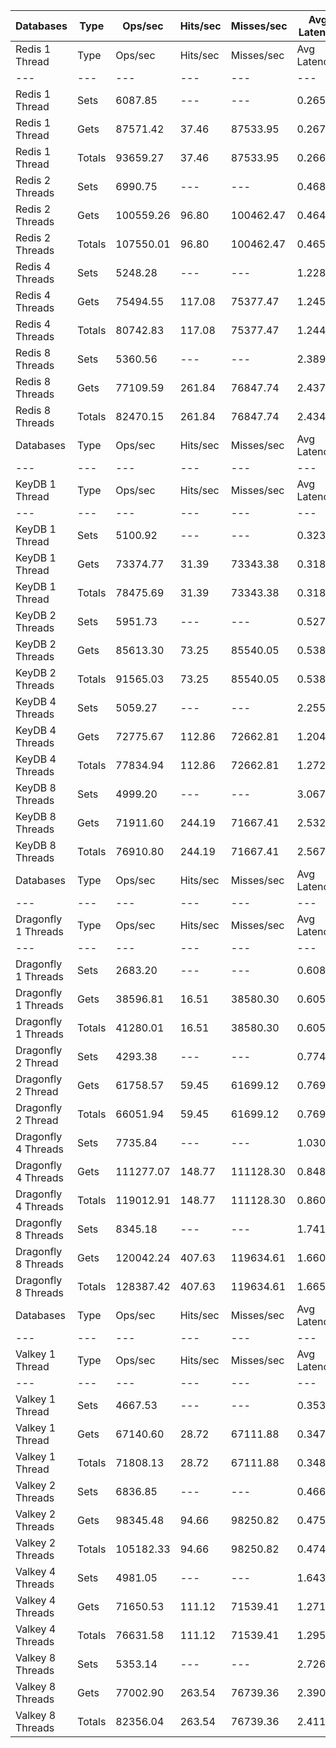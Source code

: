 | Databases | Type | Ops/sec | Hits/sec | Misses/sec | Avg Latency | p50 Latency | p99 Latency | p99.9 Latency | KB/sec |
| --- | --- | --- | --- | --- | --- | --- | --- | --- | --- |
| Redis 1 Thread | Type | Ops/sec | Hits/sec | Misses/sec | Avg Latency | p50 Latency | p99 Latency | p99.9 Latency | KB/sec |
| --- | --- | --- | --- | --- | --- | --- | --- | --- | --- |
Redis 1 Thread | Sets | 6087.85 | --- | --- | 0.26593 | 0.25500 | 0.42300 | 0.43900 | 291.22 |
Redis 1 Thread | Gets | 87571.42 | 37.46 | 87533.95 | 0.26702 | 0.25500 | 0.43100 | 0.55900 | 3334.87 |
Redis 1 Thread | Totals | 93659.27 | 37.46 | 87533.95 | 0.26695 | 0.25500 | 0.43100 | 0.55900 | 3626.10 |
Redis 2 Threads | Sets | 6990.75 | --- | --- | 0.46817 | 0.45500 | 0.80700 | 0.95900 | 334.46 |
Redis 2 Threads | Gets | 100559.26 | 96.80 | 100462.47 | 0.46498 | 0.44700 | 0.79100 | 0.91100 | 3829.60 |
Redis 2 Threads | Totals | 107550.01 | 96.80 | 100462.47 | 0.46519 | 0.44700 | 0.79100 | 0.91900 | 4164.05 |
Redis 4 Threads | Sets | 5248.28 | --- | --- | 1.22820 | 1.22300 | 2.27100 | 2.51100 | 251.10 |
Redis 4 Threads | Gets | 75494.55 | 117.08 | 75377.47 | 1.24552 | 1.21500 | 2.39900 | 2.59100 | 2875.34 |
Redis 4 Threads | Totals | 80742.83 | 117.08 | 75377.47 | 1.24440 | 1.22300 | 2.39900 | 2.59100 | 3126.44 |
Redis 8 Threads | Sets | 5360.56 | --- | --- | 2.38955 | 2.43100 | 4.54300 | 5.15100 | 256.47 |
Redis 8 Threads | Gets | 77109.59 | 261.84 | 76847.74 | 2.43716 | 2.43100 | 4.76700 | 5.11900 | 2937.53 |
Redis 8 Threads | Totals | 82470.15 | 261.84 | 76847.74 | 2.43407 | 2.43100 | 4.76700 | 5.11900 | 3194.00 |
| Databases | Type | Ops/sec | Hits/sec | Misses/sec | Avg Latency | p50 Latency | p99 Latency | p99.9 Latency | KB/sec |
| --- | --- | --- | --- | --- | --- | --- | --- | --- | --- |
| KeyDB 1 Thread | Type | Ops/sec | Hits/sec | Misses/sec | Avg Latency | p50 Latency | p99 Latency | p99.9 Latency | KB/sec |
| --- | --- | --- | --- | --- | --- | --- | --- | --- | --- |
KeyDB 1 Thread | Sets | 5100.92 | --- | --- | 0.32366 | 0.32700 | 0.53500 | 0.55100 | 244.01 |
KeyDB 1 Thread | Gets | 73374.77 | 31.39 | 73343.38 | 0.31819 | 0.32700 | 0.53500 | 0.60700 | 2794.24 |
KeyDB 1 Thread | Totals | 78475.69 | 31.39 | 73343.38 | 0.31854 | 0.32700 | 0.53500 | 0.60700 | 3038.25 |
KeyDB 2 Threads | Sets | 5951.73 | --- | --- | 0.52731 | 0.50300 | 1.03100 | 1.21500 | 284.75 |
KeyDB 2 Threads | Gets | 85613.30 | 73.25 | 85540.05 | 0.53877 | 0.50300 | 1.05500 | 1.20700 | 3260.37 |
KeyDB 2 Threads | Totals | 91565.03 | 73.25 | 85540.05 | 0.53803 | 0.50300 | 1.05500 | 1.21500 | 3545.11 |
KeyDB 4 Threads | Sets | 5059.27 | --- | --- | 2.25510 | 1.23100 | 15.16700 | 15.16700 | 242.06 |
KeyDB 4 Threads | Gets | 72775.67 | 112.86 | 72662.81 | 1.20462 | 1.19100 | 2.43100 | 2.92700 | 2771.78 |
KeyDB 4 Threads | Totals | 77834.94 | 112.86 | 72662.81 | 1.27290 | 1.19100 | 2.52700 | 15.10300 | 3013.84 |
KeyDB 8 Threads | Sets | 4999.20 | --- | --- | 3.06709 | 2.60700 | 9.91900 | 10.17500 | 239.18 |
KeyDB 8 Threads | Gets | 71911.60 | 244.19 | 71667.41 | 2.53291 | 2.52700 | 5.02300 | 6.78300 | 2739.51 |
KeyDB 8 Threads | Totals | 76910.80 | 244.19 | 71667.41 | 2.56763 | 2.52700 | 5.15100 | 9.91900 | 2978.69 |
| Databases | Type | Ops/sec | Hits/sec | Misses/sec | Avg Latency | p50 Latency | p99 Latency | p99.9 Latency | KB/sec |
| --- | --- | --- | --- | --- | --- | --- | --- | --- | --- |
| Dragonfly 1 Threads | Type | Ops/sec | Hits/sec | Misses/sec | Avg Latency | p50 Latency | p99 Latency | p99.9 Latency | KB/sec |
| --- | --- | --- | --- | --- | --- | --- | --- | --- | --- |
Dragonfly 1 Threads | Sets | 2683.20 | --- | --- | 0.60860 | 0.63100 | 1.54300 | 1.75900 | 128.36 |
Dragonfly 1 Threads | Gets | 38596.81 | 16.51 | 38580.30 | 0.60511 | 0.64700 | 1.56700 | 1.83900 | 1469.83 |
Dragonfly 1 Threads | Totals | 41280.01 | 16.51 | 38580.30 | 0.60534 | 0.64700 | 1.56700 | 1.83900 | 1598.19 |
Dragonfly 2 Thread | Sets | 4293.38 | --- | --- | 0.77474 | 0.71900 | 2.01500 | 2.43100 | 205.41 |
Dragonfly 2 Thread | Gets | 61758.57 | 59.45 | 61699.12 | 0.76913 | 0.70300 | 2.19100 | 2.76700 | 2351.95 |
Dragonfly 2 Thread | Totals | 66051.94 | 59.45 | 61699.12 | 0.76950 | 0.70300 | 2.19100 | 2.73500 | 2557.36 |
Dragonfly 4 Threads | Sets | 7735.84 | --- | --- | 1.03045 | 0.89500 | 4.63900 | 6.04700 | 370.11 |
Dragonfly 4 Threads | Gets | 111277.07 | 148.77 | 111128.30 | 0.84830 | 0.87100 | 2.44700 | 3.35900 | 4238.06 |
Dragonfly 4 Threads | Totals | 119012.91 | 148.77 | 111128.30 | 0.86014 | 0.87100 | 2.65500 | 4.60700 | 4608.17 |
Dragonfly 8 Threads | Sets | 8345.18 | --- | --- | 1.74119 | 1.46300 | 6.87900 | 9.47100 | 399.27 |
Dragonfly 8 Threads | Gets | 120042.24 | 407.63 | 119634.61 | 1.66071 | 1.41500 | 7.16700 | 10.43100 | 4573.07 |
Dragonfly 8 Threads | Totals | 128387.42 | 407.63 | 119634.61 | 1.66595 | 1.41500 | 7.16700 | 10.43100 | 4972.34 |
| Databases | Type | Ops/sec | Hits/sec | Misses/sec | Avg Latency | p50 Latency | p99 Latency | p99.9 Latency | KB/sec |
| --- | --- | --- | --- | --- | --- | --- | --- | --- | --- |
| Valkey 1 Thread | Type | Ops/sec | Hits/sec | Misses/sec | Avg Latency | p50 Latency | p99 Latency | p99.9 Latency | KB/sec |
| --- | --- | --- | --- | --- | --- | --- | --- | --- | --- |
Valkey 1 Thread | Sets | 4667.53 | --- | --- | 0.35300 | 0.35900 | 0.61500 | 0.78300 | 223.28 |
Valkey 1 Thread | Gets | 67140.60 | 28.72 | 67111.88 | 0.34778 | 0.35900 | 0.59900 | 0.71900 | 2556.83 |
Valkey 1 Thread | Totals | 71808.13 | 28.72 | 67111.88 | 0.34812 | 0.35900 | 0.60700 | 0.71900 | 2780.11 |
Valkey 2 Threads | Sets | 6836.85 | --- | --- | 0.46606 | 0.45500 | 0.79100 | 0.82300 | 327.09 |
Valkey 2 Threads | Gets | 98345.48 | 94.66 | 98250.82 | 0.47510 | 0.45500 | 0.79900 | 1.00700 | 3745.29 |
Valkey 2 Threads | Totals | 105182.33 | 94.66 | 98250.82 | 0.47451 | 0.45500 | 0.79900 | 0.99900 | 4072.38 |
Valkey 4 Threads | Sets | 4981.05 | --- | --- | 1.64372 | 1.26300 | 7.93500 | 8.95900 | 238.31 |
Valkey 4 Threads | Gets | 71650.53 | 111.12 | 71539.41 | 1.27103 | 1.25500 | 2.46300 | 2.62300 | 2728.93 |
Valkey 4 Threads | Totals | 76631.58 | 111.12 | 71539.41 | 1.29526 | 1.25500 | 2.52700 | 7.10300 | 2967.24 |
Valkey 8 Threads | Sets | 5353.14 | --- | --- | 2.72647 | 2.39900 | 12.99100 | 17.66300 | 256.12 |
Valkey 8 Threads | Gets | 77002.90 | 263.54 | 76739.36 | 2.39005 | 2.38300 | 4.67100 | 4.95900 | 2933.47 |
Valkey 8 Threads | Totals | 82356.04 | 263.54 | 76739.36 | 2.41192 | 2.38300 | 4.73500 | 11.00700 | 3189.59 |
